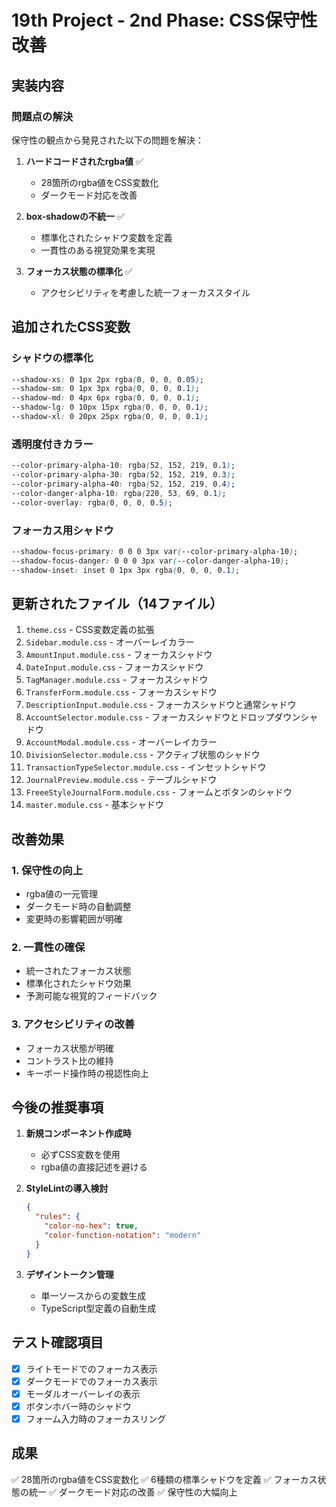 # 19th Project - 2nd Phase: CSS保守性改善

## 実装内容

### 問題点の解決
保守性の観点から発見された以下の問題を解決：

1. **ハードコードされたrgba値** ✅
   - 28箇所のrgba値をCSS変数化
   - ダークモード対応を改善

2. **box-shadowの不統一** ✅
   - 標準化されたシャドウ変数を定義
   - 一貫性のある視覚効果を実現

3. **フォーカス状態の標準化** ✅
   - アクセシビリティを考慮した統一フォーカススタイル

## 追加されたCSS変数

### シャドウの標準化
```css
--shadow-xs: 0 1px 2px rgba(0, 0, 0, 0.05);
--shadow-sm: 0 1px 3px rgba(0, 0, 0, 0.1);
--shadow-md: 0 4px 6px rgba(0, 0, 0, 0.1);
--shadow-lg: 0 10px 15px rgba(0, 0, 0, 0.1);
--shadow-xl: 0 20px 25px rgba(0, 0, 0, 0.1);
```

### 透明度付きカラー
```css
--color-primary-alpha-10: rgba(52, 152, 219, 0.1);
--color-primary-alpha-30: rgba(52, 152, 219, 0.3);
--color-primary-alpha-40: rgba(52, 152, 219, 0.4);
--color-danger-alpha-10: rgba(220, 53, 69, 0.1);
--color-overlay: rgba(0, 0, 0, 0.5);
```

### フォーカス用シャドウ
```css
--shadow-focus-primary: 0 0 0 3px var(--color-primary-alpha-10);
--shadow-focus-danger: 0 0 0 3px var(--color-danger-alpha-10);
--shadow-inset: inset 0 1px 3px rgba(0, 0, 0, 0.1);
```

## 更新されたファイル（14ファイル）

1. `theme.css` - CSS変数定義の拡張
2. `Sidebar.module.css` - オーバーレイカラー
3. `AmountInput.module.css` - フォーカスシャドウ
4. `DateInput.module.css` - フォーカスシャドウ
5. `TagManager.module.css` - フォーカスシャドウ
6. `TransferForm.module.css` - フォーカスシャドウ
7. `DescriptionInput.module.css` - フォーカスシャドウと通常シャドウ
8. `AccountSelector.module.css` - フォーカスシャドウとドロップダウンシャドウ
9. `AccountModal.module.css` - オーバーレイカラー
10. `DivisionSelector.module.css` - アクティブ状態のシャドウ
11. `TransactionTypeSelector.module.css` - インセットシャドウ
12. `JournalPreview.module.css` - テーブルシャドウ
13. `FreeeStyleJournalForm.module.css` - フォームとボタンのシャドウ
14. `master.module.css` - 基本シャドウ

## 改善効果

### 1. 保守性の向上
- rgba値の一元管理
- ダークモード時の自動調整
- 変更時の影響範囲が明確

### 2. 一貫性の確保
- 統一されたフォーカス状態
- 標準化されたシャドウ効果
- 予測可能な視覚的フィードバック

### 3. アクセシビリティの改善
- フォーカス状態が明確
- コントラスト比の維持
- キーボード操作時の視認性向上

## 今後の推奨事項

1. **新規コンポーネント作成時**
   - 必ずCSS変数を使用
   - rgba値の直接記述を避ける

2. **StyleLintの導入検討**
   ```json
   {
     "rules": {
       "color-no-hex": true,
       "color-function-notation": "modern"
     }
   }
   ```

3. **デザイントークン管理**
   - 単一ソースからの変数生成
   - TypeScript型定義の自動生成

## テスト確認項目

- [x] ライトモードでのフォーカス表示
- [x] ダークモードでのフォーカス表示
- [x] モーダルオーバーレイの表示
- [x] ボタンホバー時のシャドウ
- [x] フォーム入力時のフォーカスリング

## 成果

✅ 28箇所のrgba値をCSS変数化
✅ 6種類の標準シャドウを定義
✅ フォーカス状態の統一
✅ ダークモード対応の改善
✅ 保守性の大幅向上